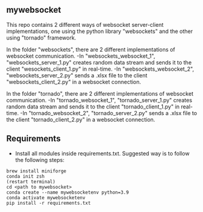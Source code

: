 ## mywebsocket
This repo contains 2 different ways of websocket server-client implementations, one using the python library "websockets" and the other using "tornado" framework.

In the folder "websockets", there are 2 different implementations of websocket communication. 
-In "websockets_websocket_1", "websockets_server_1.py" creates random data stream and sends it to the client "wesockets_client_1.py" in real-time.
-In "websockets_websocket_2", "websockets_server_2.py" sends a .xlsx file to the client "websockets_client_2.py" in a websocket connection.

In the folder "tornado", there are 2 different implementations of websocket communication. 
-In "tornado_websocket_1", "tornado_server_1.py" creates random data stream and sends it to the client "tornado_client_1.py" in real-time.
-In "tornado_websocket_2", "tornado_server_2.py" sends a .xlsx file to the client "tornado_client_2.py" in a websocket connection.

## Requirements
* Install all modules inside requirements.txt. Suggested way is to follow the following steps:
```
brew install miniforge
conda init zsh
(restart terminal)
cd <path to mywebsocket>
conda create --name mywebsocketenv python=3.9
conda activate mywebsocketenv
pip install -r requirements.txt
```


